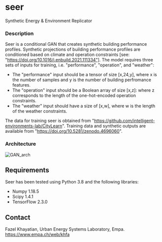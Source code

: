 # seer
Synthetic Energy & Environment Replicator

### Description
Seer is a conditional GAN that creates synthetic building performance profiles. Synthetic projections of building performance profiles are conditioned based on climate and operation constraints [see: "https://doi.org/10.1016/j.enbuild.2021.111334"]. The model requires three sets of inputs for training, i.e. "performance", "operation", and "weather":
* The "performance" input should be a tensor of size [x,24,y], where x is the number of samples and y is the number of building perfromance features.
* The "operation" input should be a Boolean array of size [x,z]: where z corresponds to the length of the one-hot-encoded operation constraints.
* The "weather" input should have a size of [x,w], where w is the length of the weather constraints.

The data for training seer is obtained from "https://github.com/intelligent-environments-lab/CityLearn". Training data and synthetic outputs are available from "https://doi.org/10.5281/zenodo.4696060".

### Architecture

![GAN_arch](https://user-images.githubusercontent.com/27851066/118397748-d8c1ff80-b655-11eb-919a-27b2d888857c.png)


## Requirements
Seer has been tested using Python 3.8 and the following libraries:
* Numpy 1.18.5
* Scipy 1.4.1
* TensorFlow 2.3.0

## Contact
Fazel Khayatian, Urban Energy Systems Laboratory, Empa.
https://www.empa.ch/web/khfa

